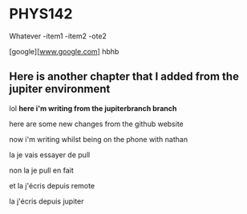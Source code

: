# PHYS142
Whatever
-item1 
-item2
-ote2


[google][www.google.com]
hbhb

## Here is another chapter that I added from the jupiter environment
lol
**here i'm writing from the jupiterbranch branch**

here are some new changes from the github website


now i'm writing whilst being on the phone with nathan

la je vais essayer de pull

non la je pull en fait

et la j'écris depuis remote

la j'écris depuis jupiter